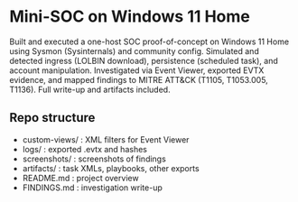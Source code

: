 # Mini-SOC on Windows 11 Home

Built and executed a one-host SOC proof-of-concept on Windows 11 Home using Sysmon (Sysinternals) and community config.
Simulated and detected ingress (LOLBIN download), persistence (scheduled task), and account manipulation. 
Investigated via Event Viewer, exported EVTX evidence, and mapped findings to MITRE ATT&CK (T1105, T1053.005, T1136). 
Full write-up and artifacts included.

## Repo structure
- custom-views/ : XML filters for Event Viewer
- logs/ : exported .evtx and hashes
- screenshots/ : screenshots of findings
- artifacts/ : task XMLs, playbooks, other exports
- README.md : project overview
- FINDINGS.md : investigation write-up
